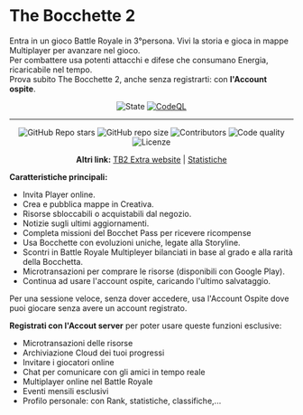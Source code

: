 # The Bocchette 2
<!-- 
[![Main-Background](https://docs.google.com/drawings/d/e/2PACX-1vRWRSRkIcWafi4aizPRm6sHtJleHPepMcy88ZQ9UX3AhNIVTnKyhxNrIsfAU4LcKdr4JWxVRsUImpv0/pub?w=690&h=571)](url)
============== 
-->

Entra in un gioco Battle Royale in 3°persona. Vivi la storia e gioca in mappe Multiplayer per avanzare nel gioco.<br>
Per combattere usa potenti attacchi e difese che consumano Energia, ricaricabile nel tempo.<br>
Prova subito The Bocchette 2, anche senza registrarti: con **l'Account ospite**.

<div align="center">

  ![State](https://img.shields.io/badge/State%3A-Making-white?style=flat-square)
  [![CodeQL](https://github.com/Croc-Prog-github/The-Bocchette-2/actions/workflows/github-code-scanning/codeql/badge.svg?style=flat-square&branch=main)](https://github.com/Croc-Prog-github/The-Bocchette-2/actions/workflows/github-code-scanning/codeql)
</div>
<hr>
<div align="center">

  <!-- ![Downloads](https://img.shields.io/github/downloads/Croc-Prog-github/The-Bocchette-2/total) -->
  ![GitHub Repo stars](https://img.shields.io/github/stars/Croc-Prog-github/The-Bocchette-2?style=flat-square&color=yellow)
  ![GitHub repo size](https://img.shields.io/github/repo-size/Croc-Prog-github/The-Bocchette-2?style=flat-square)
  ![Contributors](https://img.shields.io/github/contributors/Croc-Prog-github/The-Bocchette-2?style=flat-square)
  ![Code quality](https://img.shields.io/badge/Code%20Quality-A-lighgreen?style=flat-square)
  ![Licenze](https://img.shields.io/badge/licenze-MIT-blue?style=flat-square&link=https%3A%2F%2Fgithub.com%2FCroc-Prog-github%2FThe-Bocchette-2%2Fblob%2Fmain%2FLICENSE.md)
  <!-- ![Manteined](https://img.shields.io/badge/Aggiornamenti-SI!-green) -->
</div>

<div align="center">

  **Altri link:**
  [TB2 Extra website](https://croc-prog-github.github.io/The-Bocchette-2/)
  |
  [Statistiche](https://repo-tracker.com/r/gh/Croc-Prog-github/The-Bocchette-2)
</div>

<!--
<table>
  <tr>
    <td style="overflow: auto;"><img src="/resources/img/Shop.png" alt="Shop"></td>
    <td style="overflow: auto;"><img src="/resources/img/Pass.png" alt="Pass"></td>
  </tr>
</table>

  'For starting: npm start'
-->

**Caratteristiche principali:**
- Invita Player online.
- Crea e pubblica mappe in Creativa.
- Risorse sbloccabili o acquistabili dal negozio.
- Notizie sugli ultimi aggiornamenti.
- Completa missioni del Bocchet Pass per ricevere ricompense
- Usa Bocchette con evoluzioni uniche, legate alla Storyline.
- Scontri in Battle Royale Multipleyer bilanciati in base al grado e alla rarità della Bocchetta.
- Microtransazioni per comprare le risorse (disponibili con Google Play).
- Continua ad usare l'account ospite, caricando l'ultimo salvataggio.

Per una sessione veloce, senza dover accedere, usa l'Account Ospite dove puoi giocare senza avere un account registrato.<br>

**Registrati con l'Accout server** per poter usare queste funzioni esclusive:
- Microtransazioni delle risorse
- Archiviazione Cloud dei tuoi progressi
- Invitare i giocatori online
- Chat per comunicare con gli amici in tempo reale
- Multiplayer online nel Battle Royale
- Eventi mensili esclusivi
- Profilo personale: con Rank, statistiche, classifiche,...
